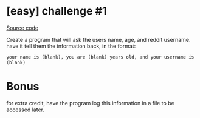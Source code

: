 # [easy] challenge #1

[Source code](https://github.com/ViiRaLe/DailyProgrammer/blob/master/Java/Challenge1/Challenge1.java)

Create a program that will ask the users name, age, and reddit username. have it tell them the information back, in the format:

```
your name is (blank), you are (blank) years old, and your username is (blank)
```

# Bonus


for extra credit, have the program log this information in a file to be accessed later.